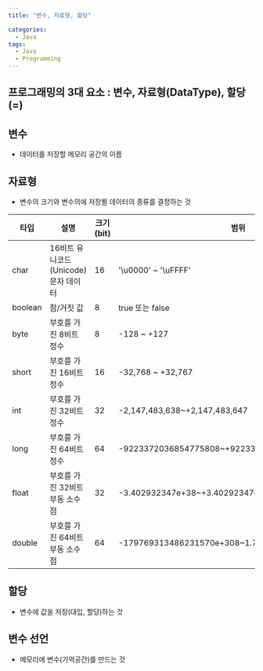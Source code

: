 ```yaml
---
title: "변수, 자료형, 할당"

categories:
  - Java
tags:
  - Java 
  - Programming
---
```

## 프로그래밍의 3대 요소 : 변수, 자료형(DataType), 할당(=)
## 변수
- 데이터를 저장할 메모리 공간의 이름

## 자료형  
- 변수의 크기와 변수의에 저장뙬 데이터의 종류를 결정하는 것

| 타입 | 설명 | 크기(bit) | 범위 |
|---|---|---|---|
|char|16비트 유니코드(Unicode) 문자 데이터|16|'\u0000' ~ '\uFFFF'|
|boolean|참/거짓 값|8|true 또는 false|
|byte|부호를 가진 8비트 정수|8|-128 ~ +127|
|short|부호를 가진 16비트 정수|16|-32,768 ~ +32,767|
|int|부호를 가진 32비트 정수|32|-2,147,483,638~+2,147,483,647|
|long|부호를 가진 64비트 정수|64|-9223372036854775808~+9223372036854775807|
|float|부호를 가진 32비트 부동 소수점|32|-3.402932347e+38~+3.40292347e+38|
|double|부호를 가진 64비트 부동 소수점|64|-179769313486231570e+308~1.79769313486231570e+08|  

## 할당
- 변수에 값을 저장(대입, 할당)하는 것

## 변수 선언
- 메모리에 변수(기억공간)를 만드는 것